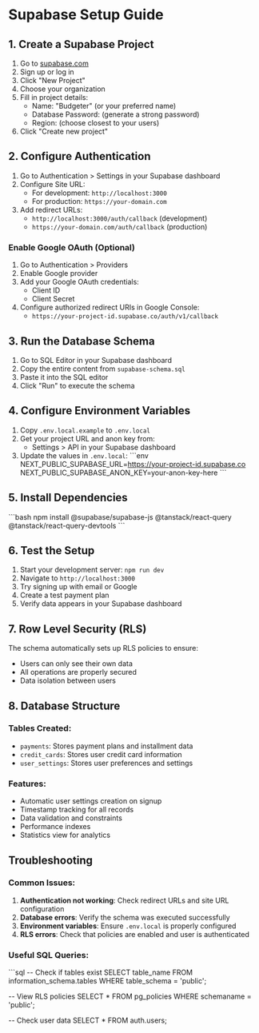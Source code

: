 # Supabase Setup Guide

## 1. Create a Supabase Project

1. Go to [supabase.com](https://supabase.com)
2. Sign up or log in
3. Click "New Project"
4. Choose your organization
5. Fill in project details:
   - Name: "Budgeter" (or your preferred name)
   - Database Password: (generate a strong password)
   - Region: (choose closest to your users)
6. Click "Create new project"

## 2. Configure Authentication

1. Go to Authentication > Settings in your Supabase dashboard
2. Configure Site URL:
   - For development: `http://localhost:3000`
   - For production: `https://your-domain.com`
3. Add redirect URLs:
   - `http://localhost:3000/auth/callback` (development)
   - `https://your-domain.com/auth/callback` (production)

### Enable Google OAuth (Optional)

1. Go to Authentication > Providers
2. Enable Google provider
3. Add your Google OAuth credentials:
   - Client ID
   - Client Secret
4. Configure authorized redirect URIs in Google Console:
   - `https://your-project-id.supabase.co/auth/v1/callback`

## 3. Run the Database Schema

1. Go to SQL Editor in your Supabase dashboard
2. Copy the entire content from `supabase-schema.sql`
3. Paste it into the SQL editor
4. Click "Run" to execute the schema

## 4. Configure Environment Variables

1. Copy `.env.local.example` to `.env.local`
2. Get your project URL and anon key from:
   - Settings > API in your Supabase dashboard
3. Update the values in `.env.local`:
   \`\`\`env
   NEXT_PUBLIC_SUPABASE_URL=https://your-project-id.supabase.co
   NEXT_PUBLIC_SUPABASE_ANON_KEY=your-anon-key-here
   \`\`\`

## 5. Install Dependencies

\`\`\`bash
npm install @supabase/supabase-js @tanstack/react-query @tanstack/react-query-devtools
\`\`\`

## 6. Test the Setup

1. Start your development server: `npm run dev`
2. Navigate to `http://localhost:3000`
3. Try signing up with email or Google
4. Create a test payment plan
5. Verify data appears in your Supabase dashboard

## 7. Row Level Security (RLS)

The schema automatically sets up RLS policies to ensure:
- Users can only see their own data
- All operations are properly secured
- Data isolation between users

## 8. Database Structure

### Tables Created:
- `payments`: Stores payment plans and installment data
- `credit_cards`: Stores user credit card information
- `user_settings`: Stores user preferences and settings

### Features:
- Automatic user settings creation on signup
- Timestamp tracking for all records
- Data validation and constraints
- Performance indexes
- Statistics view for analytics

## Troubleshooting

### Common Issues:

1. **Authentication not working**: Check redirect URLs and site URL configuration
2. **Database errors**: Verify the schema was executed successfully
3. **Environment variables**: Ensure `.env.local` is properly configured
4. **RLS errors**: Check that policies are enabled and user is authenticated

### Useful SQL Queries:

\`\`\`sql
-- Check if tables exist
SELECT table_name FROM information_schema.tables WHERE table_schema = 'public';

-- View RLS policies
SELECT * FROM pg_policies WHERE schemaname = 'public';

-- Check user data
SELECT * FROM auth.users;
